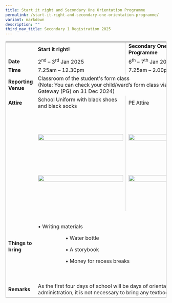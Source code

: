 ```yaml
---
title: Start it right and Secondary One Orientation Programme
permalink: /start-it-right-and-secondary-one-orientation-programme/
variant: markdown
description: ""
third_nav_title: Secondary 1 Registration 2025
---
```

<table style="border-collapse: collapse; width: 100%; border: 1px solid lightgrey;"><colgroup>

</colgroup><colgroup><col style="border-right: 1px solid lightgrey;">

</colgroup><colgroup><col style="border-right: 1px solid lightgrey;">

</colgroup><colgroup><col>

</colgroup><tbody><tr><td>&nbsp;</td><td><strong>Start it right!</strong></td><td><strong>Secondary One Orientation Programme</strong></td></tr><tr><td><strong>Date</strong></td><td>2<sup>nd</sup> – 3<sup>rd</sup> Jan 2025</td><td>6<sup>th</sup> – 7<sup>th</sup> Jan 2025</td></tr><tr><td><strong>Time</strong></td><td>7.25am – 12.30pm</td><td>7.25am – 2.00pm</td></tr><tr><td><strong>Reporting Venue</strong></td><td colspan="2">Classroom of the student's form class <br>(Note: You can check your child/ward’s form class via Parents Gateway (PG) on 31 Dec 2024)</td></tr><tr><td style="border-bottom: none;"><strong>Attire</strong></td><td style="border-bottom: none;">School Uniform with black shoes and black socks</td><td style="border-bottom: none;">PE Attire</td></tr><tr><td>&nbsp;</td><td>

&nbsp;&nbsp;&nbsp;&nbsp;&nbsp;&nbsp;&nbsp;&nbsp;&nbsp;&nbsp;&nbsp;&nbsp;&nbsp;&nbsp;&nbsp; <div class="isomer-image-wrapper">

&nbsp;&nbsp;&nbsp;&nbsp;&nbsp;&nbsp;&nbsp;&nbsp;&nbsp;&nbsp;&nbsp;&nbsp;&nbsp;&nbsp;&nbsp;&nbsp;&nbsp;&nbsp;&nbsp; <img style="width: 100%;" height="auto" width="100%" alt="" src="/images/Photo\_1.png">

&nbsp;&nbsp;&nbsp;&nbsp;&nbsp;&nbsp;&nbsp;&nbsp;&nbsp;&nbsp;&nbsp;&nbsp;&nbsp;&nbsp;&nbsp; </div>

&nbsp;&nbsp;&nbsp;&nbsp;&nbsp;&nbsp;&nbsp;&nbsp;&nbsp;&nbsp;&nbsp;&nbsp;&nbsp;&nbsp;&nbsp; <div class="isomer-image-wrapper">

&nbsp;&nbsp;&nbsp;&nbsp;&nbsp;&nbsp;&nbsp;&nbsp;&nbsp;&nbsp;&nbsp;&nbsp;&nbsp;&nbsp;&nbsp;&nbsp;&nbsp;&nbsp;&nbsp; <img style="width: 100%;" height="auto" width="100%" alt="" src="/images/Photo\_2.png">

&nbsp;&nbsp;&nbsp;&nbsp;&nbsp;&nbsp;&nbsp;&nbsp;&nbsp;&nbsp;&nbsp;&nbsp;&nbsp;&nbsp;&nbsp; </div>

&nbsp;&nbsp;&nbsp;&nbsp;&nbsp;&nbsp;&nbsp;&nbsp;&nbsp;&nbsp;&nbsp; </td><td>

&nbsp;&nbsp;&nbsp;&nbsp;&nbsp;&nbsp;&nbsp;&nbsp;&nbsp;&nbsp;&nbsp;&nbsp;&nbsp;&nbsp;&nbsp; <div class="isomer-image-wrapper">

&nbsp;&nbsp;&nbsp;&nbsp;&nbsp;&nbsp;&nbsp;&nbsp;&nbsp;&nbsp;&nbsp;&nbsp;&nbsp;&nbsp;&nbsp;&nbsp;&nbsp;&nbsp;&nbsp; <img style="width: 100%;" height="auto" width="100%" alt="" src="/images/Photo\_3.png">

&nbsp;&nbsp;&nbsp;&nbsp;&nbsp;&nbsp;&nbsp;&nbsp;&nbsp;&nbsp;&nbsp;&nbsp;&nbsp;&nbsp;&nbsp; </div>

&nbsp;&nbsp;&nbsp;&nbsp;&nbsp;&nbsp;&nbsp;&nbsp;&nbsp;&nbsp;&nbsp;&nbsp;&nbsp;&nbsp;&nbsp; <div class="isomer-image-wrapper">

&nbsp;&nbsp;&nbsp;&nbsp;&nbsp;&nbsp;&nbsp;&nbsp;&nbsp;&nbsp;&nbsp;&nbsp;&nbsp;&nbsp;&nbsp;&nbsp;&nbsp;&nbsp;&nbsp; <img style="width: 100%;" height="auto" width="100%" alt="" src="/images/Photo\_4.png">

&nbsp;&nbsp;&nbsp;&nbsp;&nbsp;&nbsp;&nbsp;&nbsp;&nbsp;&nbsp;&nbsp;&nbsp;&nbsp;&nbsp;&nbsp; </div>

&nbsp;&nbsp;&nbsp;&nbsp;&nbsp;&nbsp;&nbsp;&nbsp;&nbsp;&nbsp;&nbsp; </td></tr><tr><td><strong>Things to bring</strong></td><td colspan="2">

&nbsp;&nbsp;&nbsp;&nbsp;&nbsp;&nbsp;&nbsp;&nbsp;&nbsp;&nbsp;&nbsp;&nbsp;&nbsp;&nbsp;&nbsp;&nbsp;&nbsp;&nbsp;&nbsp;&nbsp;&nbsp;&nbsp;&nbsp;&nbsp;&nbsp;&nbsp;&nbsp;&nbsp;&nbsp;&nbsp;&nbsp;&nbsp;&nbsp;&nbsp;&nbsp;&nbsp;&nbsp;&nbsp;&nbsp;&nbsp;&nbsp;&nbsp;&nbsp;&nbsp;&nbsp;&nbsp;&nbsp;&nbsp;&nbsp;&nbsp;&nbsp;&nbsp;&nbsp;&nbsp;&nbsp;&nbsp;&nbsp;&nbsp;&nbsp;&nbsp;&nbsp;&nbsp;&nbsp;&nbsp;&nbsp;&nbsp;&nbsp;&nbsp;&nbsp;&nbsp;&nbsp;&nbsp;&nbsp;&nbsp;&nbsp;&nbsp;&nbsp;&nbsp;&nbsp;&nbsp;&nbsp;&nbsp;&nbsp;&nbsp;&nbsp;&nbsp;&nbsp;&nbsp;&nbsp;&nbsp;&nbsp;&nbsp;&nbsp;&nbsp;&nbsp;&nbsp;&nbsp;&nbsp;&nbsp;&nbsp;&nbsp;&nbsp;&nbsp;&nbsp;&nbsp;&nbsp;&nbsp;&nbsp;&nbsp;&nbsp;&nbsp;&nbsp;&nbsp;&nbsp;&nbsp;&nbsp;&nbsp;&nbsp;&nbsp; • Writing materials<br>

&nbsp;&nbsp;&nbsp;&nbsp;&nbsp;&nbsp;&nbsp;&nbsp;&nbsp;&nbsp;&nbsp;&nbsp;&nbsp;&nbsp;&nbsp;&nbsp;&nbsp;&nbsp;&nbsp; • Water bottle<br>

&nbsp;&nbsp;&nbsp;&nbsp;&nbsp;&nbsp;&nbsp;&nbsp;&nbsp;&nbsp;&nbsp;&nbsp;&nbsp;&nbsp;&nbsp;&nbsp;&nbsp;&nbsp;&nbsp; • A storybook<br>

&nbsp;&nbsp;&nbsp;&nbsp;&nbsp;&nbsp;&nbsp;&nbsp;&nbsp;&nbsp;&nbsp;&nbsp;&nbsp;&nbsp;&nbsp;&nbsp;&nbsp;&nbsp;&nbsp; • Money for recess breaks

&nbsp;&nbsp;&nbsp;&nbsp;&nbsp;&nbsp;&nbsp;&nbsp;&nbsp;&nbsp;&nbsp; </td></tr><tr><td><strong>Remarks</strong></td><td colspan="2">As the first four days of school will be days of orientation and administration, it is not necessary to bring any textbooks to school.</td></tr></tbody>

</table>

&nbsp;&nbsp;&nbsp; &nbsp;&nbsp;&nbsp;&nbsp;&nbsp;&nbsp;&nbsp; &nbsp;&nbsp;&nbsp;&nbsp;&nbsp;&nbsp;&nbsp; &nbsp;&nbsp;&nbsp;&nbsp;&nbsp;&nbsp;&nbsp; &nbsp;&nbsp;&nbsp; 

&nbsp;&nbsp;&nbsp; 

&nbsp;&nbsp;&nbsp;&nbsp;&nbsp;&nbsp;&nbsp; 

&nbsp;&nbsp;&nbsp;&nbsp;&nbsp;&nbsp;&nbsp;&nbsp;&nbsp;&nbsp;&nbsp; 

&nbsp;&nbsp;&nbsp;&nbsp;&nbsp;&nbsp;&nbsp;&nbsp;&nbsp;&nbsp;&nbsp; 

&nbsp;&nbsp;&nbsp;&nbsp;&nbsp;&nbsp;&nbsp;&nbsp;&nbsp;&nbsp;&nbsp; 

&nbsp;&nbsp;&nbsp;&nbsp;&nbsp;&nbsp;&nbsp; 

&nbsp;&nbsp;&nbsp;&nbsp;&nbsp;&nbsp;&nbsp; 

&nbsp;&nbsp;&nbsp;&nbsp;&nbsp;&nbsp;&nbsp;&nbsp;&nbsp;&nbsp;&nbsp; 

&nbsp;&nbsp;&nbsp;&nbsp;&nbsp;&nbsp;&nbsp;&nbsp;&nbsp;&nbsp;&nbsp; 

&nbsp;&nbsp;&nbsp;&nbsp;&nbsp;&nbsp;&nbsp;&nbsp;&nbsp;&nbsp;&nbsp; 

&nbsp;&nbsp;&nbsp;&nbsp;&nbsp;&nbsp;&nbsp; 

&nbsp;&nbsp;&nbsp;&nbsp;&nbsp;&nbsp;&nbsp; 

&nbsp;&nbsp;&nbsp;&nbsp;&nbsp;&nbsp;&nbsp;&nbsp;&nbsp;&nbsp;&nbsp; 

&nbsp;&nbsp;&nbsp;&nbsp;&nbsp;&nbsp;&nbsp;&nbsp;&nbsp;&nbsp;&nbsp; 

&nbsp;&nbsp;&nbsp;&nbsp;&nbsp;&nbsp;&nbsp;&nbsp;&nbsp;&nbsp;&nbsp; 

&nbsp;&nbsp;&nbsp;&nbsp;&nbsp;&nbsp;&nbsp; 

&nbsp;&nbsp;&nbsp;&nbsp;&nbsp;&nbsp;&nbsp; 

&nbsp;&nbsp;&nbsp;&nbsp;&nbsp;&nbsp;&nbsp;&nbsp;&nbsp;&nbsp;&nbsp; 

&nbsp;&nbsp;&nbsp;&nbsp;&nbsp;&nbsp;&nbsp;&nbsp;&nbsp;&nbsp;&nbsp; 

&nbsp;&nbsp;&nbsp;&nbsp;&nbsp;&nbsp;&nbsp; 

&nbsp;&nbsp;&nbsp;&nbsp;&nbsp;&nbsp;&nbsp; 

&nbsp;&nbsp;&nbsp;&nbsp;&nbsp;&nbsp;&nbsp;&nbsp;&nbsp;&nbsp;&nbsp; 

&nbsp;&nbsp;&nbsp;&nbsp;&nbsp;&nbsp;&nbsp;&nbsp;&nbsp;&nbsp;&nbsp; 

&nbsp;&nbsp;&nbsp;&nbsp;&nbsp;&nbsp;&nbsp;&nbsp;&nbsp;&nbsp;&nbsp; 

&nbsp;&nbsp;&nbsp;&nbsp;&nbsp;&nbsp;&nbsp; 

&nbsp;&nbsp;&nbsp;&nbsp;&nbsp;&nbsp;&nbsp; 

&nbsp;&nbsp;&nbsp;&nbsp;&nbsp;&nbsp;&nbsp;&nbsp;&nbsp;&nbsp;&nbsp; 

&nbsp;&nbsp;&nbsp;&nbsp;&nbsp;&nbsp;&nbsp;&nbsp;&nbsp;&nbsp;&nbsp; 

&nbsp;&nbsp;&nbsp;&nbsp;&nbsp;&nbsp;&nbsp;&nbsp;&nbsp;&nbsp;&nbsp; 

&nbsp;&nbsp;&nbsp;&nbsp;&nbsp;&nbsp;&nbsp; 

&nbsp;&nbsp;&nbsp;&nbsp;&nbsp;&nbsp;&nbsp; 

&nbsp;&nbsp;&nbsp;&nbsp;&nbsp;&nbsp;&nbsp;&nbsp;&nbsp;&nbsp;&nbsp; 

&nbsp;&nbsp;&nbsp;&nbsp;&nbsp;&nbsp;&nbsp;&nbsp;&nbsp;&nbsp;&nbsp; 

&nbsp;&nbsp;&nbsp;&nbsp;&nbsp;&nbsp;&nbsp; 

&nbsp;&nbsp;&nbsp;&nbsp;&nbsp;&nbsp;&nbsp; 

&nbsp;&nbsp;&nbsp;&nbsp;&nbsp;&nbsp;&nbsp;&nbsp;&nbsp;&nbsp;&nbsp; 

&nbsp;&nbsp;&nbsp;&nbsp;&nbsp;&nbsp;&nbsp;&nbsp;&nbsp;&nbsp;&nbsp; 

&nbsp;&nbsp;&nbsp;&nbsp;&nbsp;&nbsp;&nbsp; 

&nbsp;&nbsp;&nbsp;